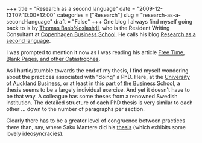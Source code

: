 +++
title = "Research as a second language"
date = "2009-12-13T07:10:00+12:00"
categories = ["Research"]
slug = "research-as-a-second-language"
draft = "False"
+++
One blog I always find myself going back to is by [Thomas
Basb%oslash;ll](http://www.cbs.dk/staff/basboll/%28language%29/dan-DK), who is
the Resident Writing Consultant at [Copenhagen Business
School](http://www.cbs.dk/cbs_international). He calls his blog
[Research as a second language](http://secondlanguage.blogspot.com/).

I was prompted to mention it now as I was reading his article [Free
Time, Blank Pages, and other Catastrophes](http://secondlanguage.blogspot.com/2009/12/free-time-blank-pages-and-other.html).

As I hurtle/stumble towards the end of my thesis, I find myself
wondering about the practices associated with "doing" a PhD. Here, at
the [University of Auckland Business](http://www.business.auckland.ac.nz/),
or at least in [this part of the Business
School](http://www.business.auckland.ac.nz/Schoolhome/ManagementInternationalBusiness/tabid/867/Default.aspx),
a thesis seems to be a largely individual exercise. And yet it doesn't
have to be that way. A colleague has some theses from a renowned Swedish
institution. The detailed structure of each PhD thesis is very similar
to each other ... down to the number of paragraphs per section. 

Clearly there has to be a greater level of congruence between practices there
than, say, where Saku Mantere did his
[thesis](http://lib.tkk.fi/Diss/2003/isbn9512263297/) (which exhibits
some lovely ideosyncracies).

